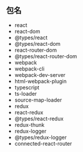## 包名
- react
- react-dom
- @types/react
- @types/react-dom
- react-router-dom 
- @types/react-router-dom
- webpack
- webpack-cli
- webpack-dev-server
- html-webpack-plugin
- typescript
- ts-loader
- source-map-loader
- redux
- react-redux
- @types/react-redux
- redux-thunk  
- redux-logger
- @types/redux-logger
- connected-react-router
